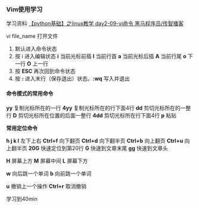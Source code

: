### Vim使用学习
学习资料
[【python基础】之linux教学 day2-09-vi命令 黑马程序员/传智播客](https://www.youtube.com/watch?v=CB_zCZDeYCI&list=PLNTlJhYDV6sNBSVrIiA_QfIQwk4sPVsBj&index=23)

vi file_name 打开文件
1. 默认进入命令状态
2. 按 i 进入编辑状态
    **i** 当前光标前插
    **I** 当前行首
    **a** 当前光标后插
    **A** 当前行尾
    **o** 下一行
    **O** 上一行
3. 按 **ESC** 再次回到命令状态
4. 按 **:** 进入末行（保存退出）状态。**:wq** 写入并退出

#### 命令模式的常用命令
**yy** 复制光标所在的一行
**4yy** 复制光标所在的行下面4行
**dd** 剪切光标所在的一整行
**D** 剪切光标所在位置的后面一整行
**4dd** 剪切光标所在行下面4行
**p** 粘贴

**常用定位命令**

**h j k l** 左下上右
**Ctrl+f** 向下翻页
**Ctrl+d** 向下翻半页
**Ctrl+b** 向上翻页
**Ctrl+u** 向上翻半页
**20G** 快速定位到第20行
**G** 快速到文章末尾
**gg** 快速到文章头

**H** 屏幕上方
**M** 屏幕中间
**L** 屏幕下方

**w** 向后跳一个单词
**b** 向前跳一个单词

**u** 撤销上一个操作
**Ctrl+r** 取消撤销

学习到40min


